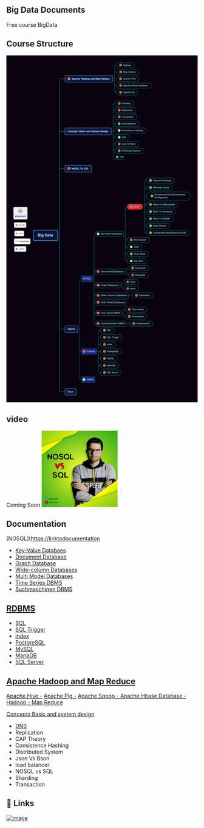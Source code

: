 
## Big Data Documents

Free course BigData

## Course Structure 
![structure](https://github.com/eskazemi/Big-Data/blob/main/structure.png)
## video
Coming Soon
<img src="https://github.com/eskazemi/Big-Data/blob/main/IMG_20210924_204717_719.JPG" alt="drawing" width="200" height="200"/>

## Documentation

[NOSQL]([https://linktodocumentation](https://github.com/eskazemi/Big-data-with-the-Dovops-approach/tree/main/Documents/NoSQL)
- [Key-Value Databaes](https://github.com/eskazemi/Big-data-with-the-Dovops-approach/tree/main/Documents/NoSQL/Key-Value%20Databases)
- [Document Database]()
- [Graph Database]()
- [Wide-column Databases]()
- [Multi Model Databases]()
- [Time Series DBMS]()
- [Suchmaschinen DBMS]()

[RDBMS](https://linktodocumentation)
-
- [SQL](https://linktodocumentation)
- [SQL Trigger](https://linktodocumentation)
- [index](https://linktodocumentation)
- [PostgreSQL](https://linktodocumentation)
- [MySQL](https://linktodocumentation)
- [MariaDB](https://linktodocumentation)
- [SQL Server](https://linktodocumentation)

[Apache Hadoop and Map Reduce](https://linktodocumentation)
-
[Apache Hive -]()
[Apache Pig -]()
[Apache Sqoop - ]()
[Apache Hbase Database -]()
[Hadoop - ]()
[Map Reduce]()

[Concepts Basic and system design](https://linktodocumentation)
- [DNS](https://github.com/eskazemi/Big-data-with-the-Dovops-approach/tree/main/Documents/Concepts%20Basic%20and%20System%20Design)
- Replication
- CAP Theory
- Consistence Hashing
- Distributed System
- Json Vs Bson
- load balancer
- NOSQL vs SQL
- Sharding
- Transaction





## 🔗 Links
[![image](https://img.shields.io/badge/LinkedIn-0077B5?style=for-the-badge&logo=linkedin&logoColor=white)](https://www.linkedin.com/in/eskazemi/)

